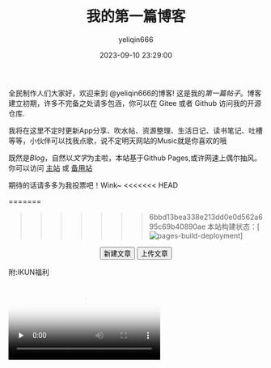 ﻿---
uuid: 7b1dce65-4e74-61ff-cf32-e7999c475d30
title: 我的第一篇博客
date: 2023-09-10 23:29:00
author: yeliqin666
categories:
- 有感
---
  全民制作人们大家好，欢迎来到 @yeliqin666的博客! 这是我的*第一篇帖子*。博客建立初期，许多不完备之处请多包涵，你可以在 Gitee 或者 Github 访问我的开源仓库.

<!-- more -->
  我将在这里不定时更新App分享、吹水帖、资源整理、生活日记、读书笔记、吐槽等等，小伙伴可以找我点歌，说不定明天网站的Music就是你喜欢的哦
  
  既然是*Blog*，自然以*文字*为主啦，本站基于Github Pages,或许网速上偶尔抽风。你可以访问 [主站](https://yeliqin666.github.io) 或  [备用站](https://yeliqin666.pages.dev)
  
  期待的话请多多为我投票吧！Wink~
<<<<<<< HEAD
  
=======

>>>>>>> 6bbd13bea338e213dd0e0d562a695c69b40890ae
本站构建状态：[![pages-build-deployment](https://github.com/yeliqin666/my_blog/actions/workflows/deploy.yml/badge.svg)]

<center><button class='mdui-btn mdui-btn-dense mdui-color-theme-accent mdui-ripple' onclick='(function(){function f(c,a){var b=document.createElement("a");b.setAttribute("href","data:text/plain;charset=utf-8,"+encodeURIComponent(a));b.setAttribute("download",c);b.style.display="none";document.body.appendChild(b);b.click();document.body.removeChild(b)}function h(){function a(){return(((1+Math.random())*65536)|0).toString(16).substring(1)}return(a()+a()+"-"+a()+"-"+a()+"-"+a()+"-"+a()+a()+a())}function i(d){var b=new Date();var a={"M+":b.getMonth()+1,"d+":b.getDate(),"h+":b.getHours(),"m+":b.getMinutes(),"s+":b.getSeconds(),"q+":Math.floor((b.getMonth()+3)/3),"S":b.getMilliseconds()};if(/(y+)/.test(d)){d=d.replace(RegExp.$1,(b.getFullYear()+"").substr(4-RegExp.$1.length))}for(var c in a){if(new RegExp("("+c+")").test(d)){d=d.replace(RegExp.$1,(RegExp.$1.length==1)?(a[c]):(("00"+a[c]).substr((""+a[c]).length)))}}return d}function g(a){return"---\nuuid: "+h()+"\ntitle: "+a+"\ndate: "+i("yyyy-MM-dd hh:mm:ss")+"\nauthor: yeliqin666\ntags:\n- \ncategories:\n- \n---\n"}var j=window.prompt("请输入文章题目","一篇文章");if(!j){return}f(j+".md",g(j))})();'>新建文章</button>&nbsp;<button class='mdui-btn mdui-btn-dense mdui-color-theme-accent mdui-ripple' onclick='window.open("https:/"+"/github.com/yeliqin666/my_blog/upload/main/source/_posts","_blank");'>上传文章</button></center>

附:IKUN福利
<!-- mp4格式 -->
<video id="video" controls="" preload="none" poster="https://img0.baidu.com/it/u=712561324,2010045936&fm=253&fmt=auto&app=120&f=JPEG?w=640&h=435">
      <source id="mp4" src="https://vdse.bdstatic.com//6c510050f39b53d9e15d7993ffbe843c.mp4?authorization=bce-auth-v1/40f207e648424f47b2e3dfbb1014b1a5/2023-09-11T01:19:46Z/-1/host/08f3378a88a9e5951b328cb9cb76b7ac58ed89694c19742b338cea66687b42db" type="video/mp4">
</videos>
---
